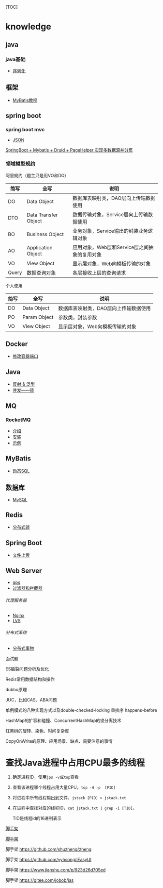 [TOC]

# knowledge


## java

### java基础

- [序列化](./java/serialize.md)

## 框架

- [MyBatis教程](mybatis/README.md)

## spring boot

### spring boot mvc

- [JSON](./spring-boot-mvc-json/json.md)








[SpringBoot + Mybatis + Druid + PageHelper 实现多数据源并分页](https://www.cnblogs.com/xuwujing/p/8964927.html)





### 领域模型规约

阿里规约（题主只是用VO和DO）

|简写|全写|说明|
|---|---|---|
|DO|Data Object|数据库表映射类，DAO层向上传输数据使用|
|DTO|Data Transfer Object|数据传输对象，Service层向上传输数据使用|
|BO|Business Object|业务对象，Service输出的封装业务逻辑对象|
|AO|Application Object|应用对象，Web层和Service层之间抽象的复用对象|
|VO|View Object|显示层对象，Web向模板传输的对象|
|Query|数据查询对象|各层接收上层的查询请求|

个人使用

|简写|全写|说明|
|---|---|---|
|DO|Data Object|数据库表映射类，DAO层向上传输数据使用|
|PO|Param Object|参数类，封装参数|
|VO|View Object|显示层对象，Web向模板传输的对象|





## Docker

- [修改容器端口](docker/modify_the_container_port.md)

## Java

- [反射 & 泛型](./java/reflect%20&%20generics.md)
- [并发——锁](java/juc/lock.md)

## MQ

### RocketMQ

- [介绍](./mq/rocketmq/README.md)
- [安装](mq/rocketmq/install.md)
- [示例](./mq/rocketmq/example.md)

## MyBatis

- [动态SQL](./mybatis/dynamic_sql.md)

## 数据库

- [MySQL](mysql/README.md)

## Redis

- [分布式锁](./redis/distributed%20lock.md)

## Spring Boot

- [文件上传](./spring-boot-mvc/file-upload.md)

## Web Server

- [qps](./web-server/qps.md)
- [过滤器和拦截器](https://mp.weixin.qq.com/s/c9d-avYSkhljLNDFVvFggA)





###### 代理服务器

- [Nginx](nginx/README.md)
- [LVS](lvs.md)

###### 分布式系统

- [分布式事物](distributed_system/transaction.md)






面试题

ES脑裂问题分析及优化

Redis常用数据结构和操作

dubbo原理

JUC，比如CAS、ABA问题

单例模式的八种实现方式以及double-checked-locking 重排序 happens-before

HashMap的扩容和碰撞、ConcurrentHashMap的锁分离技术

红黑树的旋转、染色、时间复杂度

CopyOnWrite的原理、应用场景、缺点、需要注意的事情










# 查找Java进程中占用CPU最多的线程

1. 确定进程ID，使用`jps -v`或`top`查看

2. 查看该进程哪个线程占用大量CPU，`top -H -p  [PID]`

3. 将进程中所有线程输出到文件，`jstack [PID] > jstack.txt`

4. 在进程中查找对应的线程ID，`cat jstack.txt | grep -i [TID]`。 

   TID是线程id的16进制表示


[脚手架](https://mp.weixin.qq.com/s/e5y52jp7JFUKDizm8hPGPw)

[脚手架](https://github.com/uniquezhangqi/javaweb)

脚手架 https://github.com/shuzheng/zheng

脚手架 https://github.com/yyhsong/iEasyUI

脚手架 https://www.jianshu.com/p/923d26d705ed

脚手架 https://gitee.com/jobob/jas